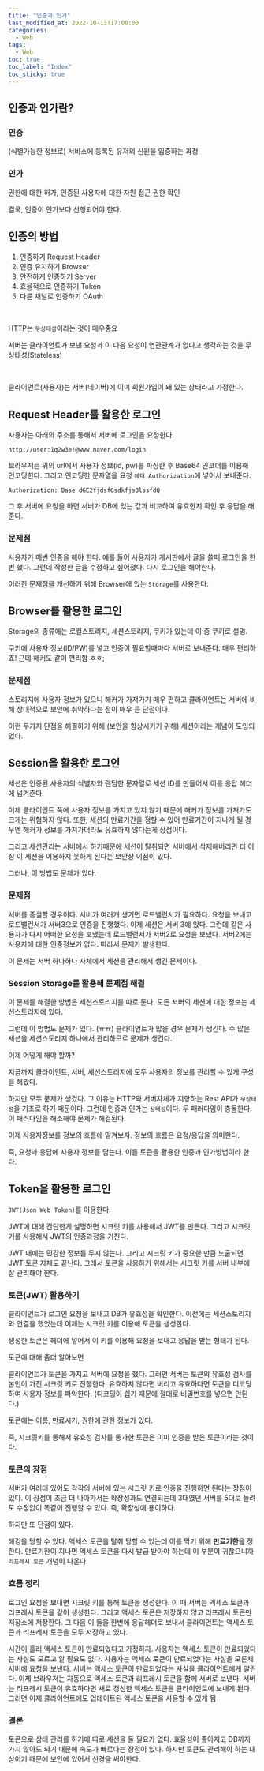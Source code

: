 ```yaml
---
title: "인증과 인가"
last_modified_at: 2022-10-13T17:00:00
categories:
  - Web
tags:
  - Web
toc: true
toc_label: "Index"
toc_sticky: true
---
```


## 인증과 인가란?

### 인증

(식별가능한 정보로) 서비스에 등록된 유저의 신원을 입증하는 과정

### 인가

권한에 대한 허가, 인증된 사용자에 대한 자원 접근 권한 확인

결국, 인증이 인가보다 선행되어야 한다.

## 인증의 방법

1. 인증하기 Request Header
2. 인증 유지하기 Browser
3. 안전하게 인증하기 Server
4. 효율적으로 인증하기 Token
5. 다른 채널로 인증하기 OAuth

<br>

HTTP는 `무상태성`이라는 것이 매우중요

서버는 클라이언트가 보낸 요청과 이 다음 요청이 연관관계가 없다고 생각하는 것을 무상태성(Stateless)

<br>

클라이언트(사용자)는 서버(네이버)에 이미 회원가입이 돼 있는 상태라고 가정한다.

## Request Header를 활용한 로그인

사용자는 아래의 주소를 통해서 서버에 로그인을 요청한다.

```
http://user:1q2w3e!@www.naver.com/login
```

브라우저는 위의 url에서 사용자 정보(id, pw)를 파싱한 후 Base64 인코더를 이용해 인코딩한다. 그리고 인코딩한 문자열을 요청 `헤더 Authorization`에 넣어서 보내준다. 

```
Authorization: Base dGE2fjdsfGsdkfjs3lssfdQ
```

그 후 서버에 요청을 하면 서버가 DB에 있는 값과 비교하여 유효한지 확인 후 응답을 해준다.

### 문제점

사용자가 매번 인증을 해야 한다. 예를 들어 사용자가 게시판에서 글을 쓸때 로그인을 한번 했다. 그런데 작성한 글을 수정하고 싶어졌다. 다시 로그인을 해야한다.

이러한 문제점을 개선하기 위해 Browser에 있는 `Storage`를 사용한다.

## Browser를 활용한 로그인

Storage의 종류에는 로컬스토리지, 세션스토리지, 쿠키가 있는데 이 중 쿠키로 설명.

쿠키에 사용자 정보(ID/PW)를 넣고 인증이 필요할때마다 서버로 보내준다. 매우 편리하죠! 근데 해커도 같이 편리함 ㅎㅎ;

### 문제점

스토리지에 사용자 정보가 있으니 해커가 가져가기 매우 편하고 클라이언트는 서버에 비해 상대적으로 보안에 취약하다는 점이 매우 큰 단점이다.

이런 두가지 단점을 해결하기 위해 (보안을 향상시키기 위해) 세션이라는 개념이 도입되었다.

## Session을 활용한 로그인

세션은 인증된 사용자의 식별자와 랜덤한 문자열로 세션 ID를 만들어서 이를 응답 헤더에 넘겨준다.

이제 클라이언트 쪽에 사용자 정보를 가지고 있지 않기 때문에 해커가 정보를 가져가도 크게는 위험하지 않다. 또한, 세션의 만료기간을 정할 수 있어 만료기간이 지나게 될 경우엔 해커가 정보를 가져가더라도 유효하지 않다는게 장점이다.

그리고 세션관리는 서버에서 하기때문에 세션이 탈취되면 서버에서 삭제해버리면 더 이상 이 세션을 이용하지 못하게 된다는 보안상 이점이 있다.

그러나, 이 방법도 문제가 있다.

### 문제점

서버를 증설할 경우이다. 서버가 여러개 생기면 로드밸런서가 필요하다. 요청을 보내고 로드밸런서가 서버3으로 인증을 진행했다. 이제 세션은 서버 3에 있다. 그런데 같은 사용자가 다시 어떠한 요청을 보냈는데 로드밸런서가 서버2로 요청을 보냈다. 서버2에는 사용자에 대한 인증정보가 없다. 따라서 문제가 발생한다.

이 문제는 서버 하나하나 자체에서 세션을 관리해서 생긴 문제이다.

### Session Storage를 활용해 문제점 해결

이 문제를 해결한 방법은 세션스토리지를 따로 둔다. 모든 서버의 세션에 대한 정보는 세션스토리지에 있다.

그런데 이 방법도 문제가 있다. (ㅠㅠ) 클라이언트가 많을 경우 문제가 생긴다. 수 많은 세션을 세션스토리지 하나에서 관리하므로 문제가 생긴다.

이제 어떻게 해야 할까?

지금까지 클라이언트, 서버, 세션스토리지에 모두 사용자의 정보를 관리할 수 있게 구성을 해봤다.

하지만 모두 문제가 생겼다. 그 이유는 HTTP와 서버자체가 지향하는 Rest API가 `무상태성`을 기초로 하기 때문이다. 그런데 인증과 인가는 `상태성`이다. 두 패러다임이 충돌한다. 이 패러다임을 해소해야 문제가 해결된다.

이제 사용자정보를 정보의 흐름에 맡겨보자. 정보의 흐름은 요청/응답을 의미한다.

즉, 요청과 응답에 사용자 정보를 담는다. 이를 토큰을 활용한 인증과 인가방법이라 한다.

## Token을 활용한 로그인

`JWT(Json Web Token)`를 이용한다.

JWT에 대해 간단한게 설명하면 시크릿 키를 사용해서 JWT를 만든다. 그리고 시크릿 키를 사용해서 JWT의 인증과정을 거친다.

JWT 내에는 민감한 정보를 두지 않는다. 그리고 시크릿 키가 중요한 만큼 노출되면 JWT 토큰 자체도 끝난다. 그래서 토큰을 사용하기 위해서는 시크릿 키를 서버 내부에 잘 관리해야 한다.

### 토큰(JWT) 활용하기

클라이언트가 로그인 요청을 보내고 DB가 유효성을 확인한다. 이전에는 세션스토리지와 연결을 했었는데 이제는 시크릿 키를 이용해 토큰을 생성한다.

생성한 토큰은 헤더에 넣어서 이 키를 이용해 요청을 보내고 응답을 받는 형태가 된다.

토큰에 대해 좀더 알아보면

클라이언트가 토큰을 가지고 서버에 요청을 했다. 그러면 서버는 토큰의 유효성 검사를 본인이 가진 시크릿 키로 진행한다. 유효하지 않다면 버리고 유효하다면 토큰을 디코딩하여 사용자 정보를 파악한다. (디코딩이 쉽기 때문에 절대로 비밀번호를 넣으면 안된다.)

토큰에는 이름, 만료시기, 권한에 관한 정보가 있다.

즉, 시크릿키를 통해서 유효성 검사를 통과한 토큰은 이미 인증을 받은 토큰이라는 것이다.

### 토큰의 장점

서버가 여러대 있어도 각각의 서버에 있는 시크릿 키로 인증을 진행하면 된다는 장점이 있다. 이 장점이 조금 더 나아가서는 확장성과도 연결되는데 3대였던 서버를 5대로 늘려도 수정없이 똑같이 진행할 수 있다. 즉, 확장성에 용이하다.

하지만 또 단점이 있다.

해킹을 당할 수 있다. 액세스 토큰을 탈취 당할 수 있는데 이를 막기 위해 **만료기한**을 정한다. 만료기한이 지나면 액세스 토큰을 다시 발급 받아야 하는데 이 부분이 귀찮으니까 `리프레시 토큰` 개념이 나온다.

### 흐름 정리

로그인 요청을 보내면 시크릿 키를 통해 토큰을 생성한다. 이 때 서버는 액세스 토큰과 리프레시 토큰을 같이 생성한다. 그리고 액세스 토큰은 저장하지 않고 리프레시 토큰만 저장소에 저장한다. 그 다음 이 둘을 한번에 응답헤더로 보내서 클라이언트는 액세스 토큰과 리프레시 토큰을 모두 저장하고 있다.

시간이 흘러 액세스 토큰이 만료되었다고 가정하자. 사용자는 액세스 토큰이 만료되었다는 사실도 모르고 알 필요도 없다. 사용자는 액세스 토큰이 만료되었다는 사실을 모른체 서버에 요청을 보낸다. 서버는 액세스 토큰이 만료되었다는 사실을 클라이언트에게 알린다. 이제 브라우저는 자동으로 액세스 토큰과 리프레시 토큰을 함께 서버로 보낸다. 서버는 리프레시 토큰이 유효하다면 새로 갱신한 액세스 토큰을 클라이언트에 보내게 된다. 그러면 이제 클라이언트에도 업데이트된 액세스 토큰을 사용할 수 있게 됨

### 결론

토큰으로 상태 관리를 하기에 따로 세션을 둘 필요가 없다. 효율성이 좋아지고 DB까지 가지 않아도 되기 때문에 속도가 빠르다는 장점이 있다. 하지만 토큰도 관리해야 하는 대상이기 때문에 보안에 있어서 신경을 써야한다.